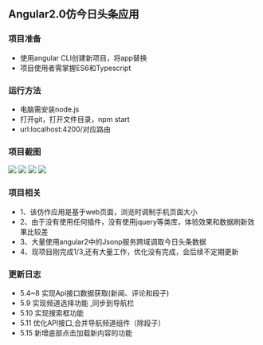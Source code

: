 ## Angular2.0仿今日头条应用

### 项目准备

- 使用angular CLI创建新项目，将app替换
- 项目使用者需掌握ES6和Typescript

### 运行方法

- 电脑需安装node.js
- 打开git，打开文件目录，npm start
- url:localhost:4200/对应路由

### 项目截图

![](http://i4.buimg.com/591295/8c0baca7a55f2a1c.png)
![](http://i4.buimg.com/591295/c563e95230e005a9.png)
![](http://i2.muimg.com/591295/3870d2709777127c.png)
![](http://i2.muimg.com/591295/5d6958d213b2b535.png)

### 项目相关

- 1、该仿作应用是基于web页面，浏览时调制手机页面大小
- 2、由于没有使用任何插件，没有使用jquery等类库，体验效果和数据刷新效果比较差
- 3、大量使用angular2中的Jsonp服务跨域调取今日头条数据
- 4、现项目刚完成1/3,还有大量工作，优化没有完成，会后续不定期更新

### 更新日志

- 5.4~8 实现Api接口数据获取(新闻、评论和段子)
- 5.9 实现频道选择功能 ,同步到导航栏
- 5.10 实现搜索框功能
- 5.11 优化API接口,合并导航频道组件（除段子）
- 5.15 新增底部点击加载新内容的功能
